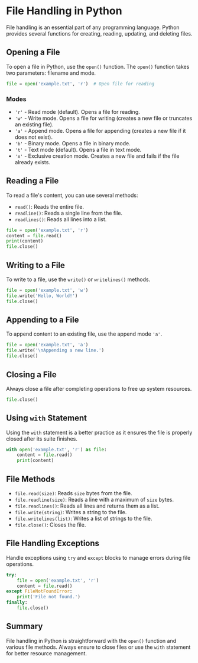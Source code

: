 # File Handling in Python

File handling is an essential part of any programming language. Python provides several functions for creating, reading, updating, and deleting files.

## Opening a File

To open a file in Python, use the `open()` function. The `open()` function takes two parameters: filename and mode.

```python
file = open('example.txt', 'r')  # Open file for reading
```

### Modes

- `'r'` - Read mode (default). Opens a file for reading.
- `'w'` - Write mode. Opens a file for writing (creates a new file or truncates an existing file).
- `'a'` - Append mode. Opens a file for appending (creates a new file if it does not exist).
- `'b'` - Binary mode. Opens a file in binary mode.
- `'t'` - Text mode (default). Opens a file in text mode.
- `'x'` - Exclusive creation mode. Creates a new file and fails if the file already exists.

## Reading a File

To read a file's content, you can use several methods:

- `read()`: Reads the entire file.
- `readline()`: Reads a single line from the file.
- `readlines()`: Reads all lines into a list.

```python
file = open('example.txt', 'r')
content = file.read()
print(content)
file.close()
```

## Writing to a File

To write to a file, use the `write()` or `writelines()` methods.

```python
file = open('example.txt', 'w')
file.write('Hello, World!')
file.close()
```

## Appending to a File

To append content to an existing file, use the append mode `'a'`.

```python
file = open('example.txt', 'a')
file.write('\nAppending a new line.')
file.close()
```

## Closing a File

Always close a file after completing operations to free up system resources.

```python
file.close()
```

## Using `with` Statement

Using the `with` statement is a better practice as it ensures the file is properly closed after its suite finishes.

```python
with open('example.txt', 'r') as file:
    content = file.read()
    print(content)
```

## File Methods

- `file.read(size)`: Reads `size` bytes from the file.
- `file.readline(size)`: Reads a line with a maximum of `size` bytes.
- `file.readlines()`: Reads all lines and returns them as a list.
- `file.write(string)`: Writes a string to the file.
- `file.writelines(list)`: Writes a list of strings to the file.
- `file.close()`: Closes the file.

## File Handling Exceptions

Handle exceptions using `try` and `except` blocks to manage errors during file operations.

```python
try:
    file = open('example.txt', 'r')
    content = file.read()
except FileNotFoundError:
    print('File not found.')
finally:
    file.close()
```

## Summary

File handling in Python is straightforward with the `open()` function and various file methods. Always ensure to close files or use the `with` statement for better resource management.
